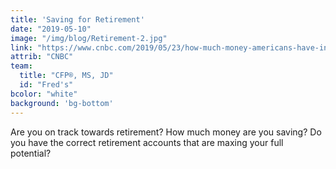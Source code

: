 ```yaml
---
title: 'Saving for Retirement'
date: "2019-05-10"
image: "/img/blog/Retirement-2.jpg"
link: "https://www.cnbc.com/2019/05/23/how-much-money-americans-have-in-their-401ks-at-every-age.html"
attrib: "CNBC"
team:
  title: "CFP®, MS, JD"
  id: "Fred's"
bcolor: "white"
background: 'bg-bottom'
---
```

Are you on track towards retirement? How much money are you saving? Do you have the correct retirement accounts that are maxing your full potential? 